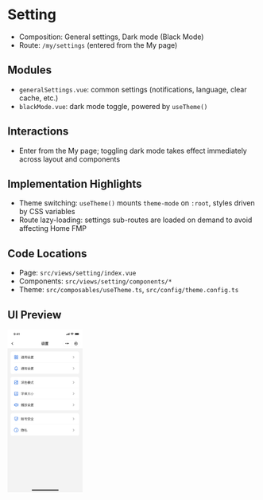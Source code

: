 # Setting

- Composition: General settings, Dark mode (Black Mode)
- Route: `/my/settings` (entered from the My page)

## Modules

- `generalSettings.vue`: common settings (notifications, language, clear cache, etc.)
- `blackMode.vue`: dark mode toggle, powered by `useTheme()`

## Interactions

- Enter from the My page; toggling dark mode takes effect immediately across layout and components

## Implementation Highlights

- Theme switching: `useTheme()` mounts `theme-mode` on `:root`, styles driven by CSS variables
- Route lazy-loading: settings sub-routes are loaded on demand to avoid affecting Home FMP

## Code Locations

- Page: `src/views/setting/index.vue`
- Components: `src/views/setting/components/*`
- Theme: `src/composables/useTheme.ts`, `src/config/theme.config.ts`

## UI Preview

<div style="display: flex; gap: 12px; align-items: flex-start;">
  <img src="../../images/setting.png" alt="Setting Preview" style="flex: 1 1 0; max-width: 30%; height: auto;" />
</div>